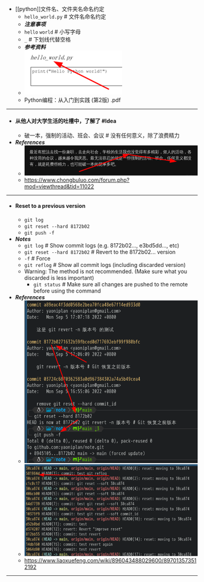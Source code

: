 - [[python]]文件名、文件夹名命名约定
  * `hello_world.py` # 文件名命名约定
  * ***注意事项***
  * `hello` `world` # 小写字母
  * `_` # 下划线代替空格
  * ***参考资料***
  * ![image.png](./assets/image_1662343732619_0.png)
  * Python编程：从入门到实践 (第2版) .pdf
- ---
- #### 从他人对大学生活的吐槽中，了解了 #Idea
    - 破一本，强制的活动、班会、会议 # 没有任何意义，除了浪费精力
- ***References***
    - ![image.png](./assets/image_1662357498836_0.png)
    - https://www.chongbuluo.com/forum.php?mod=viewthread&tid=11022
- ---
- #### Reset to a previous version
	- `git log`
	- `git reset --hard 8172b02`
	- `git push -f`
- ***Notes***
    - `git log` # Show commit logs (e.g. 8172b02..., e3bd5dd..., etc)
    - `git reset --hard 8172b02` # Revert to the 8172b02... version
    - `-f` # Force
	- `git reflog` # Show all commit logs (including discarded version)
    - Warning: The method is not recommended. (Make sure what you discarded is less important)
        - `git status` # Make sure all changes are pushed to the remote before using the command
- ***References***
	- ![image.png](./assets/image_1662372438709_0.png)
	- ![image.png](./assets/image_1662382474722_0.png)
	- https://www.liaoxuefeng.com/wiki/896043488029600/897013573512192
- ---
